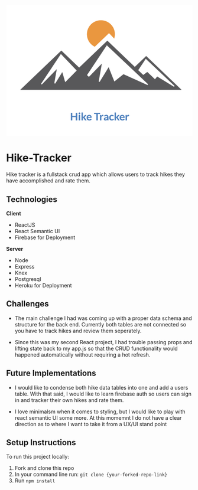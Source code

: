 ![hike-tracker](hike-tracker.png)

# Hike-Tracker
Hike tracker is a fullstack crud app which allows users to track hikes they have accomplished and rate them.

## Technologies
**Client**
- ReactJS
- React Semantic UI
- Firebase for Deployment

**Server**
- Node
- Express
- Knex
- Postgresql
- Heroku for Deployment

## Challenges
- The main challenge I had was coming up with a proper data schema and structure for the back end. Currently both tables are not connected so you have to track hikes and review them seperately.

-  Since this was my second React project, I had trouble passing props and lifting state back to my app.js so that the CRUD functionality would happened automatically without requiring a hot refresh.

## Future Implementations
- I would like to condense both hike data tables into one and add a users table. With that said, I would like to learn firebase auth so users can sign in and tracker their own hikes and rate them.

- I love minimalsm when it comes to styling, but I would like to play with react semantic UI some more. At this momemnt I do not have a clear direction as to where I want to take it from a UX/UI stand point

## Setup Instructions

To run this project locally:

1. Fork and clone this repo
2. In your command line run: `git clone {your-forked-repo-link}`
3. Run `npm install`
